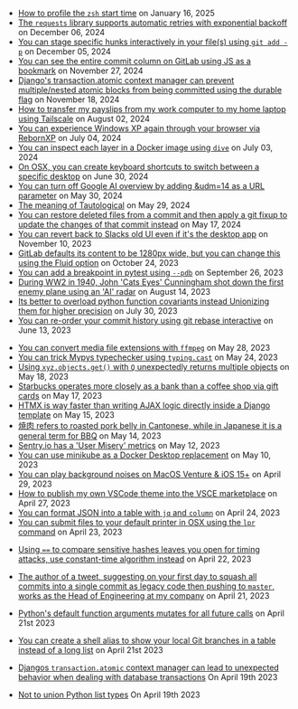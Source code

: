 * [How to profile the `zsh` start time](https://stevenvanbael.com/profiling-zsh-startup) on January 16, 2025
* [The `requests` library supports automatic retries with exponential backoff ](https://dev.to/benji011/til-that-the-requests-library-supports-automatic-retries-with-exponential-backoff-2b6d) on December 06, 2024
* [You can stage specific hunks interactively in your file(s) using `git add -p`](https://stackoverflow.com/a/6290646/4477547) on December 05, 2024
* [You can see the entire commit column on GitLab using JS as a bookmark](https://dev.to/benji011/til-how-to-see-the-entire-commit-column-on-gitlab-using-js-518m) on November 27, 2024
* [Django's transaction.atomic context manager can prevent multiple/nested atomic blocks from being committed using the durable flag](https://docs.djangoproject.com/en/dev/topics/db/transactions/#controlling-transactions-explicitly) on November 18, 2024
* [How to transfer my payslips from my work computer to my home laptop using Tailscale](https://tailscale.com/) on August 02, 2024
* [You can experience Windows XP again through your browser via RebornXP](https://rebornxp.js.org/) on July 04, 2024
* [You can inspect each layer in a Docker image using `dive`](https://github.com/wagoodman/dive) on July 03, 2024
* [On OSX, you can create keyboard shortcuts to switch between a specific desktop](https://dev.to/benji011/til-you-can-create-keyboard-shortcuts-to-switch-between-a-specific-desktop-1ic6) on June 30, 2024
* [You can turn off Google AI overview by adding &udm=14 as a URL parameter](https://arstechnica.com/gadgets/2024/05/google-searchs-udm14-trick-lets-you-kill-ai-search-for-good/) on May 30, 2024
* [The meaning of Tautological](https://en.wikipedia.org/wiki/List_of_tautological_place_names) on May 29, 2024
* [You can restore deleted files from a commit and then apply a git fixup to update the changes of that commit instead](https://dev.to/benji011/til-you-can-restore-deleted-files-from-a-commit-and-then-apply-a-git-fixup-to-update-the-changes-of-that-commit-instead-5f0k) on May 17, 2024
* [You can revert back to Slacks old UI even if it's the desktop app](https://www.reddit.com/r/Slack/comments/16ib0l7/comment/k0kfpc8/?utm_source=share&utm_medium=web3x&utm_name=web3xcss&utm_term=1&utm_content=share_button) on November 10, 2023
* [GitLab defaults its content to be 1280px wide, but you can change this using the Fluid option](https://docs.gitlab.com/ee/user/profile/preferences.html#layout-width) on October 24, 2023
* [You can add a breakpoint in pytest using `--pdb`](https://www.oreilly.com/library/view/python-testing-with/9781680509427/f_0150.xhtml) on September 26, 2023
* [During WW2 in 1940, John 'Cats Eyes' Cunningham shot down the first enemy plane using an 'AI' radar](https://en.wikipedia.org/wiki/John_Cunningham_(RAF_officer)) on August 14, 2023
* [Its better to overload python function covariants instead Unionizing them for higher precision](https://medium.com/analytics-vidhya/making-sense-of-typing-overload-437e6deecade) on July 30, 2023
* [You can re-order your commit history using git rebase interactive](https://dev.to/benji011/til-you-can-re-order-your-commit-history-through-rebase-i-35kn) on June 13, 2023
- [You can convert media file extensions with `ffmpeg`](https://dev.to/benji011/til-you-can-convert-media-file-extensions-with-ffmpeg-1ibc) on May 28, 2023
- [You can trick Mypys typechecker using `typing.cast`](https://dev.to/benji011/til-you-can-trick-mypys-typechecker-using-typingcast-218b) on May 24, 2023
- [Using `xyz.objects.get()` with `Q` unexpectedly returns multiple objects](https://dev.to/benji011/using-xyzobjectsget-with-q-unexpectedly-returns-multiple-objects-5fme) on May 18, 2023
- [Starbucks operates more closely as a bank than a coffee shop via gift cards](https://fttembeddedfinance.com/starbucks-banking-serving-coffee/#:~:text=85%25%20of%20US%20banks%20have,in%20low%20risk%20government%20bonds) on May 17, 2023
- [HTMX is way faster than writing AJAX logic directly inside a Django template](https://dev.to/benji011/til-htmx-is-way-faster-than-writing-ajax-logic-directly-inside-a-django-template-neb) on May 15, 2023
- [焼肉 refers to roasted pork belly in Cantonese, while in Japanese it is a general term for BBQ](https://www.duhoctrungquoc.vn/wiki/ja/%E7%84%BC%E8%82%89_%28%E5%BA%83%E6%9D%B1%E6%96%99%E7%90%86%29) on May 14, 2023
- [Sentry.io has a 'User Misery' metrics](https://docs.sentry.io/product/performance/metrics/#user-misery) on May 12, 2023
- [You can use minikube as a Docker Desktop replacement](https://minikube.sigs.k8s.io/docs/tutorials/docker_desktop_replacement/) on May 10, 2023
- [You can play background noises on MacOS Venture & iOS 15+](https://support.apple.com/en-gb/HT212775) on April 29, 2023
- [How to publish my own VSCode theme into the VSCE marketplace](https://github.com/benji011/is-them-tears-bro) on April 27, 2023
- [You can format JSON into a table with `jq` and `column`](https://til.codeinthehole.com/posts/how-to-format-json-into-a-table-with-jq-and-column/) on April 24, 2023
- [You can submit files to your default printer in OSX using the `lpr` command](https://ss64.com/osx/lpr.html) on April 23, 2023

* [Using `==` to compare sensitive hashes leaves you open for timing attacks, use constant-time algorithm instead](https://codahale.com/a-lesson-in-timing-attacks/) on April 22, 2023
* [The author of a tweet, suggesting on your first day to squash all commits into a single commit as legacy code then pushing to `master`, works as the Head of Engineering at my company](https://twitter.com/codeinthehole/status/1029682224713617408?cxt=HHwWgMC2ueShlcocAAAA) on April 21, 2023
* [Python's default function arguments mutates for all future calls](https://docs.python-guide.org/writing/gotchas/#mutable-default-arguments) on April 21st 2023
* [You can create a shell alias to show your local Git branches in a table instead of a long list](https://gist.github.com/benji011/8210b3eeda1b80935b87be3026c6a40e) on April 21st 2023

* [Djangos `transaction.atomic` context manager can lead to unexpected behavior when dealing with database transactions](https://seddonym.me/2020/11/19/trouble-atomic) On April 19th 2023
* [Not to union Python list types](https://til.codeinthehole.com/posts/not-to-union-python-list-types/) On April 19th 2023
